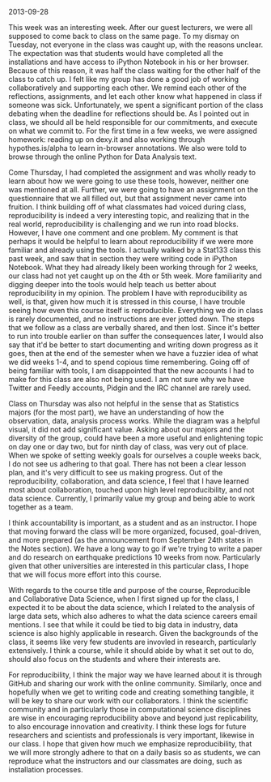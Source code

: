 2013-09-28

This week was an interesting week. After our guest lecturers, we were all supposed to come back to class on the same page. To my dismay on Tuesday, not everyone in the class was caught up, with the reasons unclear. The expectation was that students would have completed all the installations and have access to iPython Notebook in his or her browser. Because of this reason, it was half the class waiting for the other half of the class to catch up. I felt like my group has done a good job of working collaboratively and supporting each other. We remind each other of the reflections, assignments, and let each other know what happened in class if someone was sick. Unfortunately, we spent a significant portion of the class debating when the deadline for reflections should be. As I pointed out in class, we should all be held responsible for our commitments, and execute on what we commit to. For the first time in a few weeks, we were assigned homework: reading up on dexy.it and also working through hypothes.is/alpha to learn in-browser annotations. We also were told to browse through the online Python for Data Analysis text. 

Come Thursday, I had completed the assignment and was wholly ready to learn about how we were going to use these tools, however, neither one was mentioned at all. Further, we were going to have an assignment on the questionnaire that we all filled out, but that assignment never came into fruition. I think building off of what classmates had voiced during class, reproducibility is indeed a very interesting topic, and realizing that in the real world, reproducibility is challenging and we run into road blocks. However, I have one comment and one problem. My comment is that perhaps it would be helpful to learn about reproducibility if we were more familiar and already using the tools. I actually walked by a Stat133 class this past week, and saw that in section they were writing code in iPython Notebook. What they had already likely been working through for 2 weeks, our class had not yet caught up on the 4th or 5th week. More familiarity and digging deeper into the tools would help teach us better about reproducibility in my opinion. The problem I have with reproducibility as well, is that, given how much it is stressed in this course, I have trouble seeing how even this course itself is reproducible. Everything we do in class is rarely documented, and no instructions are ever jotted down. The steps that we follow as a class are verbally shared, and then lost. Since it's better to run into trouble earlier on than suffer the consequences later, I would also say that it'd be better to start documenting and writing down progress as it goes, then at the end of the semester when we have a fuzzier idea of what we did weeks 1-4, and to spend copious time remembering. Going off of being familiar with tools, I am disappointed that the new accounts I had to make for this class are also not being used. I am not sure why we have Twitter and Feedly accounts, Pidgin and the IRC channel are rarely used. 

Class on Thursday was also not helpful in the sense that as Statistics majors (for the most part), we have an understanding of how the observation, data, analysis process works. While the diagram was a helpful visual, it did not add significant value. Asking about our majors and the diversity of the group, could have been a more useful and enlightening topic on day one or day two, but for ninth day of class, was very out of place. When we spoke of setting weekly goals for ourselves a couple weeks back, I do not see us adhering to that goal. There has not been a clear lesson plan, and it's very difficult to see us making progress. Out of the reproducibility, collaboration, and data science, I feel that I have learned most about collaboration, touched upon high level reproducibility, and not data science. Currently, I primarily value my group and being able to work together as a team. 

I think accountability is important, as a student and as an instructor. I hope that moving forward the class will be more organized, focused, goal-driven, and more prepared (as the announcement from September 24th states in the Notes section). We have a long way to go if we're trying to write a paper and do research on earthquake predictions 10 weeks from now. Particularly given that other universities are interested in this particular class, I hope that we will focus more effort into this course. 

With regards to the course title and purpose of the course, Reproducible and Collaborative Data Science, when I first signed up for the class, I expected it to be about the data science, which I related to the analysis of large data sets, which also adheres to what the data science careers email mentions. I see that while it could be tied to big data in industry, data science is also highly applicable in research. Given the backgrounds of the class, it seems like very few students are invovled in research, particularly extensively. I think a course, while it should abide by what it set out to do, should also focus on the students and where their interests are.  

For reproducibility, I think the major way we have learned about it is through GitHub and sharing our work with the online community. Similarly, once and hopefully when we get to writing code and creating something tangible, it will be key to share our work with our collaborators. I think the scientific community and in particularly those in computational science disciplines are wise in encouraging reproducibility above and beyond just replicability, to also encourage innovation and creativity. I think these logs for future researchers and scientists and professionals is very important, likewise in our class. I hope that given how much we emphasize reproducibility, that we will more strongly adhere to that on a daily basis so as students, we can reproduce what the instructors and our classmates are doing, such as installation processes.
